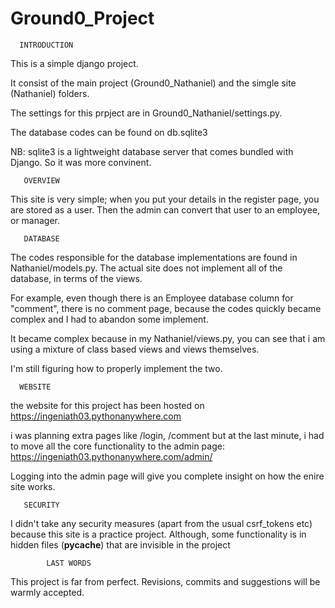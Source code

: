 # Ground0_Project

      INTRODUCTION
This is a simple django project.

It consist of the main project (Ground0_Nathaniel) 
and the simgle site (Nathaniel) folders.

The settings for this prpject are in
Ground0_Nathaniel/settings.py.

The database codes can be found on db.sqlite3

NB: sqlite3 is a lightweight database server that
comes bundled with Django. So it was more convinent.

       OVERVIEW
This site is very simple; when you put your details
in the register page, you are stored as a user.
Then the admin can convert that user to an employee, or manager.

       DATABASE

The codes responsible for the database implementations
are found in Nathaniel/models.py.
The actual site does not implement all of the
database, in terms of the views.

For example, even though there is an Employee database
column for "comment", there is no comment page,
because the codes quickly became complex and I
had to abandon some implement.

It became complex because in my Nathaniel/views.py,
you can see that i am using a mixture of class based views and views
themselves.

I'm still figuring how to properly implement the two.


      WEBSITE
the website for this project has been hosted on
https://ingeniath03.pythonanywhere.com

i was planning extra pages like /login, /comment
but at the last minute, i had to move all the
core functionality to the admin page:
https://ingeniath03.pythonanywhere.com/admin/

Logging into the admin page will give you complete
insight on how the enire site works.

       SECURITY

I didn't take any security measures (apart from the
usual csrf_tokens etc) because this site is 
a practice project.
Although, some functionality is in hidden files 
(__pycache__) that are invisible in the project
     
            LAST WORDS
This project is far from perfect. Revisions, commits
and suggestions will be warmly accepted.
